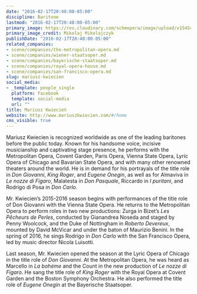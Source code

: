 ```yaml
---
date: "2016-02-17T20:48:00-05:00"
discipline: Baritone
lastmod: "2016-02-17T20:48:00-05:00"
primary_image: https://res.cloudinary.com/schmopera/image/upload/v1545409169/media/webhook-uploads/1455759995672/MariuszSquare.jpg.jpg
primary_image_credit: Mikolaj Mikolajczyk
publishDate: "2016-02-17T20:48:00-05:00"
related_companies:
- scene/companies/the-metropolitan-opera.md
- scene/companies/wiener-staatsoper.md
- scene/companies/bayerische-staatsoper.md
- scene/companies/royal-opera-house.md
- scene/companies/san-francisco-opera.md
slug: mariusz-kwiecien
social_media:
- _template: people_single
  platform: Facebook
  template: social-media
  url: ""
title: Mariusz Kwiecień
website: http://www.mariuszkwiecien.com/#/home
cms_visible: true
---
```


Mariusz Kwiecien is recognized worldwide as one of the leading baritones before the public today. Known for his handsome voice, incisive musicianship and captivating stage presence, he performs with the Metropolitan Opera, Covent Garden, Paris Opera, Vienna State Opera, Lyric Opera of Chicago and Bavarian State Opera, and with many other renowned theaters around the world. He is in demand for his portrayals of the title role in *Don Giovanni*, *King Roger*, and *Eugene Onegin*, as well as for Almaviva in *Le nozze di Figaro*, Malatesta in *Don Pasquale*, Riccardo in *I puritani*, and Rodrigo di Posa in *Don Carlo*.

Mr. Kwiecien’s 2015-2016 season begins with performances of the title role of Don Giovanni with the Vienna State Opera. He returns to the Metropolitan Opera to perform roles in two new productions: Zurga in Bizet’s *Les Pêcheurs de Perles*, conducted by Gianandrea Noseda and staged by Penny Woolcock, and the Duke of Nottingham in *Roberto Devereux*, mounted by David McVicar and under the baton of Maurizio Benini. In the spring of 2016, he sings Rodrigo in *Don Carlo* with the San Francisco Opera, led by music director Nicola Luisotti.

Last season, Mr. Kwiecien opened the season at the Lyric Opera of Chicago in the title role of *Don Giovanni*. At the Metropolitan Opera, he was heard as Marcello in *La bohéme* and the Count in the new production of *Le nozze di Figaro*. He sang the title role of *King Roger* with the Royal Opera at Covent Garden and the Boston Symphony Orchestra. He also performed the title role of *Eugene Onegin* at the Bayerische Staatsoper. 
